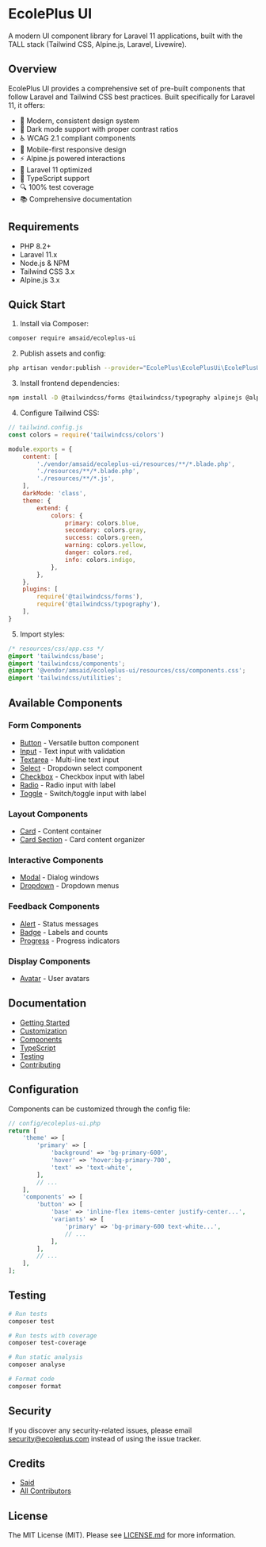 # EcolePlus UI

A modern UI component library for Laravel 11 applications, built with the TALL stack (Tailwind CSS, Alpine.js, Laravel, Livewire).

## Overview

EcolePlus UI provides a comprehensive set of pre-built components that follow Laravel and Tailwind CSS best practices. Built specifically for Laravel 11, it offers:

- 🎨 Modern, consistent design system
- 🌙 Dark mode support with proper contrast ratios
- ♿ WCAG 2.1 compliant components
- 📱 Mobile-first responsive design
- ⚡ Alpine.js powered interactions
- 🔧 Laravel 11 optimized
- 🎯 TypeScript support
- 🔍 100% test coverage
- 📚 Comprehensive documentation

## Requirements

- PHP 8.2+
- Laravel 11.x
- Node.js & NPM
- Tailwind CSS 3.x
- Alpine.js 3.x

## Quick Start

1. Install via Composer:

```bash
composer require amsaid/ecoleplus-ui
```

2. Publish assets and config:

```bash
php artisan vendor:publish --provider="EcolePlus\EcolePlusUi\EcolePlusUiServiceProvider"
```

3. Install frontend dependencies:

```bash
npm install -D @tailwindcss/forms @tailwindcss/typography alpinejs @alpinejs/focus
```

4. Configure Tailwind CSS:

```js
// tailwind.config.js
const colors = require('tailwindcss/colors')

module.exports = {
    content: [
        './vendor/amsaid/ecoleplus-ui/resources/**/*.blade.php',
        './resources/**/*.blade.php',
        './resources/**/*.js',
    ],
    darkMode: 'class',
    theme: {
        extend: {
            colors: {
                primary: colors.blue,
                secondary: colors.gray,
                success: colors.green,
                warning: colors.yellow,
                danger: colors.red,
                info: colors.indigo,
            },
        },
    },
    plugins: [
        require('@tailwindcss/forms'),
        require('@tailwindcss/typography'),
    ],
}
```

5. Import styles:

```css
/* resources/css/app.css */
@import 'tailwindcss/base';
@import 'tailwindcss/components';
@import '@vendor/amsaid/ecoleplus-ui/resources/css/components.css';
@import 'tailwindcss/utilities';
```

## Available Components

### Form Components
- [Button](docs/components/button.md) - Versatile button component
- [Input](docs/components/input.md) - Text input with validation
- [Textarea](docs/components/textarea.md) - Multi-line text input
- [Select](docs/components/select.md) - Dropdown select component
- [Checkbox](docs/components/form.md#checkbox) - Checkbox input with label
- [Radio](docs/components/form.md#radio) - Radio input with label
- [Toggle](docs/components/form.md#toggle) - Switch/toggle input with label

### Layout Components
- [Card](docs/components/card.md) - Content container
- [Card Section](docs/components/card-section.md) - Card content organizer

### Interactive Components
- [Modal](docs/components/modal.md) - Dialog windows
- [Dropdown](docs/components/dropdown.md) - Dropdown menus

### Feedback Components
- [Alert](docs/components/alert.md) - Status messages
- [Badge](docs/components/badge.md) - Labels and counts
- [Progress](docs/components/progress.md) - Progress indicators

### Display Components
- [Avatar](docs/components/avatar.md) - User avatars

## Documentation

- [Getting Started](docs/getting-started.md)
- [Customization](docs/customization.md)
- [Components](docs/components)
- [TypeScript](docs/typescript.md)
- [Testing](docs/testing.md)
- [Contributing](CONTRIBUTING.md)

## Configuration

Components can be customized through the config file:

```php
// config/ecoleplus-ui.php
return [
    'theme' => [
        'primary' => [
            'background' => 'bg-primary-600',
            'hover' => 'hover:bg-primary-700',
            'text' => 'text-white',
        ],
        // ...
    ],
    'components' => [
        'button' => [
            'base' => 'inline-flex items-center justify-center...',
            'variants' => [
                'primary' => 'bg-primary-600 text-white...',
                // ...
            ],
        ],
        // ...
    ],
];
```

## Testing

```bash
# Run tests
composer test

# Run tests with coverage
composer test-coverage

# Run static analysis
composer analyse

# Format code
composer format
```

## Security

If you discover any security-related issues, please email security@ecoleplus.com instead of using the issue tracker.

## Credits

- [Said](https://github.com/amsaid)
- [All Contributors](../../contributors)

## License

The MIT License (MIT). Please see [LICENSE.md](LICENSE.md) for more information.
